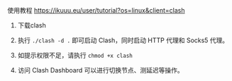 使用教程 https://ikuuu.eu/user/tutorial?os=linux&client=clash

1. 下载clash

2. 执行 `./clash -d .` 即可启动 Clash，同时启动 HTTP 代理和 Socks5 代理。

3. 如提示权限不足，请执行 `chmod +x clash`

4. 访问 Clash Dashboard 可以进行切换节点、测延迟等操作。

